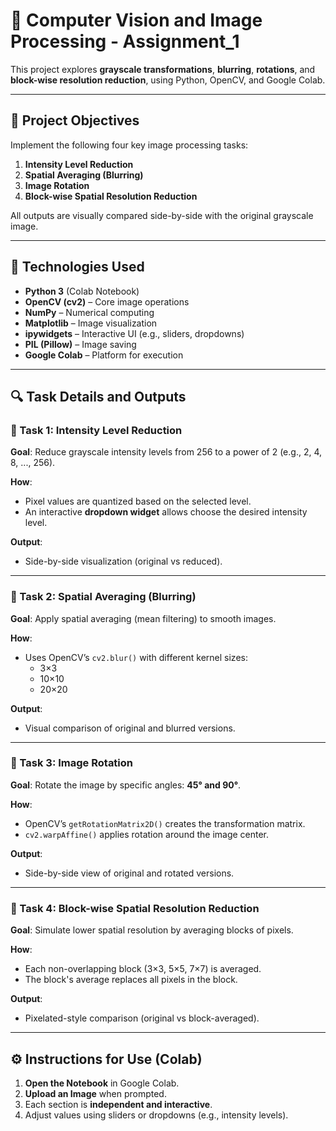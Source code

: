 # 🧠 Computer Vision and Image Processing - Assignment_1

This project explores **grayscale transformations**, **blurring**, **rotations**, and **block-wise resolution reduction**, using Python, OpenCV, and Google Colab.

---

## 📌 Project Objectives

Implement the following four key image processing tasks:

1. **Intensity Level Reduction**  
2. **Spatial Averaging (Blurring)**  
3. **Image Rotation**  
4. **Block-wise Spatial Resolution Reduction**

All outputs are visually compared side-by-side with the original grayscale image.

---

## 🧪 Technologies Used

- **Python 3** (Colab Notebook)
- **OpenCV (cv2)** – Core image operations
- **NumPy** – Numerical computing
- **Matplotlib** – Image visualization
- **ipywidgets** – Interactive UI (e.g., sliders, dropdowns)
- **PIL (Pillow)** – Image saving
- **Google Colab** – Platform for execution

---

## 🔍 Task Details and Outputs

### 🎯 Task 1: Intensity Level Reduction

**Goal**: Reduce grayscale intensity levels from 256 to a power of 2 (e.g., 2, 4, 8, ..., 256).

**How**:
- Pixel values are quantized based on the selected level.
- An interactive **dropdown widget** allows choose the desired intensity level.
  
**Output**:
- Side-by-side visualization (original vs reduced).

---

### 🎯 Task 2: Spatial Averaging (Blurring)

**Goal**: Apply spatial averaging (mean filtering) to smooth images.

**How**:
- Uses OpenCV’s `cv2.blur()` with different kernel sizes:
  - 3×3
  - 10×10
  - 20×20

**Output**:
- Visual comparison of original and blurred versions.


---

### 🎯 Task 3: Image Rotation

**Goal**: Rotate the image by specific angles: **45° and 90°**.

**How**:
- OpenCV’s `getRotationMatrix2D()` creates the transformation matrix.
- `cv2.warpAffine()` applies rotation around the image center.

**Output**:
- Side-by-side view of original and rotated versions.

---

### 🎯 Task 4: Block-wise Spatial Resolution Reduction

**Goal**: Simulate lower spatial resolution by averaging blocks of pixels.

**How**:
- Each non-overlapping block (3×3, 5×5, 7×7) is averaged.
- The block's average replaces all pixels in the block.

**Output**:
- Pixelated-style comparison (original vs block-averaged).

---

## ⚙️ Instructions for Use (Colab)

1. **Open the Notebook** in Google Colab.
2. **Upload an Image** when prompted.
3. Each section is **independent and interactive**.
4. Adjust values using sliders or dropdowns (e.g., intensity levels).

